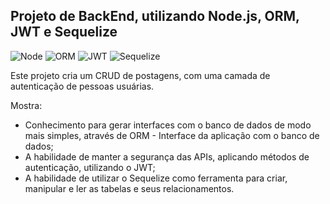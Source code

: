 ## Projeto de BackEnd, utilizando Node.js, ORM, JWT e Sequelize

<img alt="Node" src="https://img.shields.io/badge/-Node-black?style=flat-square&logo=nodejs">  <img alt="ORM" src="https://img.shields.io/badge/-ORM-black?style=flat-square&logo=ORM">  <img alt="JWT" src="https://img.shields.io/badge/-JWT-black?style=flat-square&logo=jwt">   <img alt="Sequelize" src="https://img.shields.io/badge/-Sequelize-black?style=flat-square&logo=sequelize">
  
Este projeto cria um CRUD de postagens, com uma camada de autenticação de pessoas usuárias.

Mostra: 
* Conhecimento para gerar interfaces com o banco de dados de modo mais simples, através de ORM - Interface da aplicação com o banco de dados;
* A habilidade de manter a segurança das APIs, aplicando métodos de autenticação, utilizando o JWT;
* A habilidade de utilizar o Sequelize como ferramenta para criar, manipular e ler as tabelas e seus relacionamentos.
